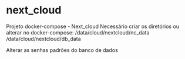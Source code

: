 # next_cloud
Projeto docker-compose - Next_cloud
Necessário criar os diretórios ou alterar no docker-compose:
  /data/cloud/nextcloud/nc_data
  /data/cloud/nextcloud/db_data
  
 Alterar as senhas padrões do banco de dados
